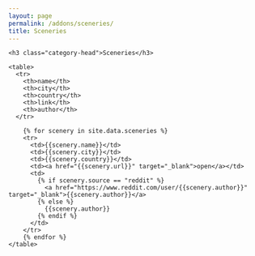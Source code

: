 ```yaml
---
layout: page
permalink: /addons/sceneries/
title: Sceneries
---
```



<div id="archives">
  <div class="archive-group">

    <h3 class="category-head">Sceneries</h3>

    <table>
      <tr>
        <th>name</th>
        <th>city</th>
        <th>country</th>
        <th>link</th>
        <th>author</th>
      </tr>
 
        {% for scenery in site.data.sceneries %}
        <tr>
          <td>{{scenery.name}}</td>
          <td>{{scenery.city}}</td>
          <td>{{scenery.country}}</td>          
          <td><a href="{{scenery.url}}" target="_blank">open</a></td>
          <td>
            {% if scenery.source == "reddit" %}
              <a href="https://www.reddit.com/user/{{scenery.author}}" target="_blank">{{scenery.author}}</a>
            {% else %}
              {{scenery.author}}
            {% endif %}
          </td>          
        </tr>
        {% endfor %}  
    </table> 
  </div>
</div>
